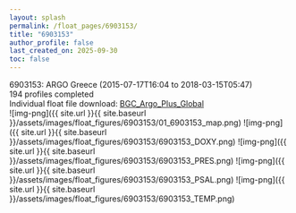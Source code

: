 ```yaml
---
layout: splash
permalink: /float_pages/6903153/
title: "6903153"
author_profile: false
last_created_on: 2025-09-30
toc: false
---
```

 
6903153: ARGO Greece (2015-07-17T16:04 to 2018-03-15T05:47)\
194 profiles completed\
Individual float file download: [BGC_Argo_Plus_Global](https://ftp.soest.hawaii.edu/bgc_argo_plus/Individual_Floats/outliers_removed/6903153_Sprof_processed.nc)\
![img-png]({{ site.url }}{{ site.baseurl }}/assets/images/float_figures/6903153/01_6903153_map.png)
![img-png]({{ site.url }}{{ site.baseurl }}/assets/images/float_figures/6903153/6903153_DOXY.png)
![img-png]({{ site.url }}{{ site.baseurl }}/assets/images/float_figures/6903153/6903153_PRES.png)
![img-png]({{ site.url }}{{ site.baseurl }}/assets/images/float_figures/6903153/6903153_PSAL.png)
![img-png]({{ site.url }}{{ site.baseurl }}/assets/images/float_figures/6903153/6903153_TEMP.png)

